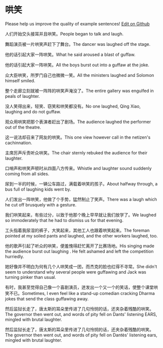 # 哄笑

Please help us improve the quality of example sentences! [Edit on Github](https://github.com/jiyushe/jiyu-example-sentence-source/blob/main/chinese/hongxiao.md)

<p><span class="chinese">人们开始交头接耳并且哄笑。</span><span class="english">People began to talk and laugh.</span></p>

<p><span class="chinese">舞蹈演员被一片哄笑声赶下了舞台。</span><span class="english">The dancer was laughed off the stage.</span></p>

<p><span class="chinese">他的话引起大家一阵哄笑。</span><span class="english">What he said aroused a blast of guffaw.</span></p>

<p><span class="chinese">他的话引起大家一阵哄笑。</span><span class="english">All the boys burst out into a guffaw at the joke.</span></p>

<p><span class="chinese">众大臣哄笑，所罗门自己也微微一笑。</span><span class="english">All the ministers laughed and Solomon himself smiled.</span></p>

<p><span class="chinese">整个走廊立刻就被一阵阵的哄笑声淹没了。</span><span class="english">The entire gallery was engulfed in peals of laughter.</span></p>

<p><span class="chinese">没人笑得出来，轻笑、窃笑和哄笑都没有。</span><span class="english">No one laughed, Qing Xiao, laughing and do not guffaw.</span></p>

<p><span class="chinese">观众用哄笑把那个表演者赶出了剧场。</span><span class="english">The audience laughed the performer out of the theatre.</span></p>

<p><span class="chinese">这一说法却召来了网友的哄笑。</span><span class="english">This one view however call in the netizen's cachinnation.</span></p>

<p><span class="chinese">主席厉声斥责听众哄笑。</span><span class="english">The chair sternly rebuked the audience for their laughter.</span></p>

<p><span class="chinese">口哨声和哄笑声顿时从四面八方传来。</span><span class="english">Whistle and laughter sound suddenly coming from all sides.</span></p>

<p><span class="chinese">尿到一半的时候，一辆公车路过，满载着哄笑的孩子。</span><span class="english">About halfway through, a bus full of laughing kids went by.</span></p>

<p><span class="chinese">人们发出一阵哄笑，他做了个手势，猛然制止了笑声。</span><span class="english">There was a laugh which he cut off brusquely with a gesture.</span></p>

<p><span class="chinese">我们哄笑起来，有些过分，以致于他那个晚上早早就让我们放学了。</span><span class="english">We laughed so immoderately that he had to dismiss us for that evening.</span></p>

<p><span class="chinese">工头指着我尿湿的裤子，大笑起来，其他工人也跟着哄笑起来。</span><span class="english">The foreman pointed at my soiled pants and laughed, and the other workers laughed, too.</span></p>

<p><span class="chinese">他的歌声引起了听众的哄笑，便羞愧得赶忙离开了比赛场地。</span><span class="english">His singing made the audience burst out laughing . He felt ashamed and left the competition hurriedly.</span></p>

<p><span class="chinese">她好像并不明白为何有几个人哄笑成一团，而杰克的脸也红得不寻常。</span><span class="english">She didn't seem to understand why several people were guffawing and Jack was turning pinker than usual.</span></p>

<p><span class="chinese">有时，我甚至觉得自己像一个喜剧演员，迸发出一个又一个的笑话，使整个课堂哄笑不已。</span><span class="english">Sometimes, I even feel like a stand-up comedian cracking Dharma jokes that send the class guffawing away.</span></p>

<p><span class="chinese">然后监狱长走了，唐太斯的耳朵里传进了几句怜悯的话，还夹杂着残酷的哄笑。</span><span class="english">The governor then went out, and words of pity fell on Dants' listening EARS, mingled with brutal laughter.</span></p>

<p><span class="chinese">然后监狱长走了，唐太斯的耳朵里传进了几句怜悯的话，还夹杂着残酷的哄笑。</span><span class="english">The governor then went out, and words of pity fell on Dantès' listening ears, mingled with brutal laughter.</span></p>

